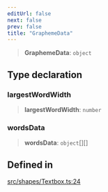 ```yaml
---
editUrl: false
next: false
prev: false
title: "GraphemeData"
---
```


> **GraphemeData**: `object`

## Type declaration

### largestWordWidth

> **largestWordWidth**: `number`

### wordsData

> **wordsData**: `object`[][]

## Defined in

[src/shapes/Textbox.ts:24](https://github.com/fabricjs/fabric.js/blob/8748628df7e9de00ba77413bfc3ad9e9fe9d4f30/src/shapes/Textbox.ts#L24)
